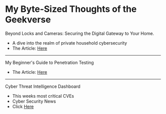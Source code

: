 # My Byte-Sized Thoughts of the Geekverse

Beyond Locks and Cameras: Securing the Digital Gateway to Your Home.
- A dive into the realm of private household cybersecurity
- The Article: [Here](/pages/YourPrivacy)

-------

My Beginner's Guide to Penetration Testing
- The Article: [Here](/pages/pentesting)

-------

Cyber Threat Intelligence Dashboard
- This weeks most critical CVEs
- Cyber Security News
- Click [Here](/pages/CTID) 
